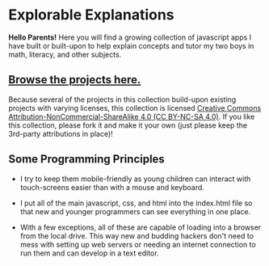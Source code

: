 # Explorable Explanations #

**Hello Parents!** Here you will find a growing collection of javascript apps I have built or built-upon to help explain concepts and tutor my two boys in math, literacy, and other subjects. 

## [Browse the projects here.](http://ideonexus.github.io/Explorable-Explanations/) ##

Because several of the projects in this collection build-upon existing projects with varying licenses, this collection is licensed [Creative Commons Attribution-NonCommercial-ShareAlike 4.0 (CC BY-NC-SA 4.0)](https://creativecommons.org/licenses/by-nc-sa/4.0/). If you like this collection, please fork it and make it your own (just please keep the 3rd-party attributions in place)!

## Some Programming Principles ##

* I try to keep them mobile-friendly as young children can interact with touch-screens easier than with a mouse and keyboard.

* I put all of the main javascript, css, and html into the index.html file so that new and younger programmers can see everything in one place.

* With a few exceptions, all of these are capable of loading into a browser from the local drive. This way new and budding hackers don't need to mess with setting up web servers or needing an internet connection to run them and can develop in a text editor.

